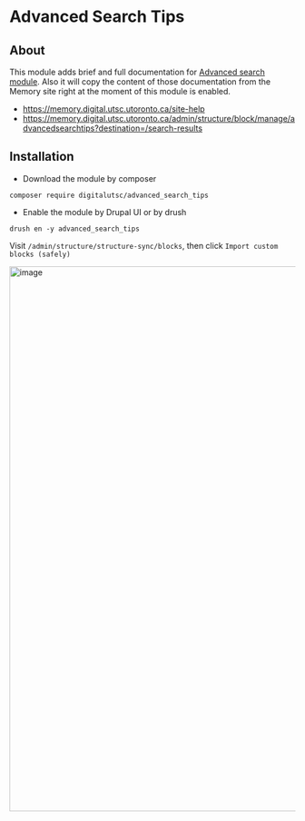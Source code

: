 # Advanced Search Tips

## About

  This module adds brief and full documentation for [Advanced search module](https://github.com/digitalutsc/advanced_search/tree/dsu_utsc). Also it will copy the content of those documentation from the Memory site right at the moment of this module is enabled. 
* https://memory.digital.utsc.utoronto.ca/site-help
* https://memory.digital.utsc.utoronto.ca/admin/structure/block/manage/advancedsearchtips?destination=/search-results

## Installation

* Download the module by composer 

````
composer require digitalutsc/advanced_search_tips
````

* Enable the module by Drupal UI or by drush 

````
drush en -y advanced_search_tips
````

Visit `/admin/structure/structure-sync/blocks`, then click `Import custom blocks (safely)`

<img width="960" alt="image" src="https://user-images.githubusercontent.com/7862086/211580601-999255c4-9cc3-47ad-a8b0-d8636a47747e.png">



